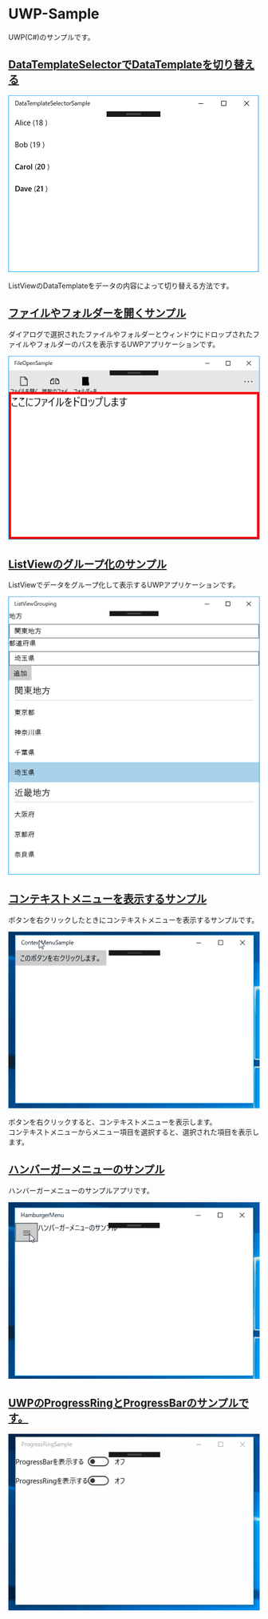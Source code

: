 # UWP-Sample

UWP(C#)のサンプルです。

## [DataTemplateSelectorでDataTemplateを切り替える](DataTemplateSelectorSample)

![DataTemplateSelectorでDataTemplateを切り替えるサンプル](DataTemplateSelectorSample/DataTemplateSelectorSample.png)

ListViewのDataTemplateをデータの内容によって切り替える方法です。

## [ファイルやフォルダーを開くサンプル](FileOpenSample/)

ダイアログで選択されたファイルやフォルダーとウィンドウにドロップされたファイルやフォルダーのパスを表示するUWPアプリケーションです。

![ファイルやフォルダーを開くサンプルのスクリーンショット](FileOpenSample/FileOpenSample.png)

## [ListViewのグループ化のサンプル](ListViewGrouping/)

ListViewでデータをグループ化して表示するUWPアプリケーションです。

![ListViewのグループ化のサンプルのスクリーンショット](ListViewGrouping/ListViewGrouping.png)

## [コンテキストメニューを表示するサンプル](ContextMenuSample/)

ボタンを右クリックしたときにコンテキストメニューを表示するサンプルです。

![コンテキストメニューを表示するサンプル](ContextMenuSample/ContextMenuSample.gif)

ボタンを右クリックすると、コンテキストメニューを表示します。  
コンテキストメニューからメニュー項目を選択すると、選択された項目を表示します。

## [ハンバーガーメニューのサンプル](HamburgerMenu/)

ハンバーガーメニューのサンプルアプリです。

![ハンバーガーメニューのサンプル](HamburgerMenu/HamburgerMenu.gif)

## [UWPのProgressRingとProgressBarのサンプルです。](ProgressRingSample/)

![](ProgressRingSample/ProgressRing.gif)
